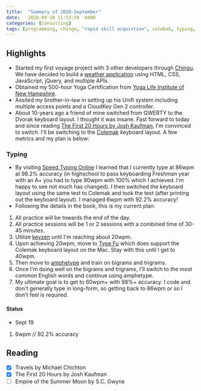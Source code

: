 ```yaml
---
title:  "Summary of 2020-September"
date:   2020-09-30 11:53:50 -0400
categories: [Consulting]
tags: [programming, chingu, "rapid skill acquistion", colebak, typing, certification, yoga]
---
```

## Highlights
- Started my first voyage project with 3 other developers through [Chingu](https://chingu.io). We have decided to build a [weather application](https://github.com/chingu-voyages/v23-toucans-team-02) using HTML, CSS, JavaScript, jQuery, and multiple APIs.
- Obtained my 500-hour Yoga Certification from [Yoga Life Institute of New Hampshire](http://www.yogalifenh.com).
- Assited my brother-in-law in setting up his Unifi system including multiple access points and a CloudKey Gen 2 controller.
- About 10-years ago a friend of mine switched from QWERTY to the Dvorak keyboard layout. I thought it was insane. Fast forward to today and since reading [The First 20 Hours by Josh Kaufman](https://tinyurl.com/yyb825uf), I'm convinced to switch. I'll be switching to the [Colemak](https://colemak.com) keyboard layout. A few metrics and my plan is below:

### Typing
- By visiting [Speed Typing Online](https://www.speedtypingonline.com/typing-test) I learned that I currently type at 86wpm at 98.2% accuracy (in highschool to pass keyboarding Freshman year with an A+ you had to type 90wpm with 100% which I achieved. I'm happy to see not much has changed). I then switched the keyboard layout using the same test to Colemak and took the test (after printing out the keyboard layout). I managed 6wpm with 92.2% accuracy!
- Following the details in the book, this is my current plan:
1. All practice will be towards the end of the day.
2. All practice sessions will be 1 or 2 sessions with a combined time of 30-45 minutes.
3. Utilize [keyzen](https://github.com/wwwtyro/keyzen) until I'm reaching about 20wpm.
4. Upon achieving 20wpm, move to [Type Fu](https://type-fu.com) which does support the Colemak keyboard layout on the Mac. Stay with this until I get to 40wpm.
5. Then move to [amphetype](https://code.google.com/archive/p/amphetype/) and train on bigrams and trigrams.
6. Once I'm doing well on the bigrams and trigrams, I'll switch to the most common English words and continue using amphetype.
7. My ultimate goal is to get to 60wpm+ with 98%+ accuracy. I code and don't generally type in long-form, so getting back to 86wpm or so I don't feel is required.

#### Status
- Sept 19
1. 6wpm // 92.2% accuracy


## Reading
- [x] Travels by Michael Chichton
- [x] The First 20 Hours by Josh Kaufman
- [ ] Empire of the Summer Moon by S.C. Gwyne
